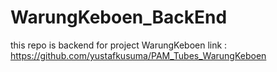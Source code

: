 # WarungKeboen_BackEnd

this repo is backend for project WarungKeboen
link : https://github.com/yustafkusuma/PAM_Tubes_WarungKeboen
